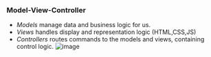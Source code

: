 ### Model-View-Controller
+ *Models* manage data and business logic for us.
+ *Views* handles display and representation logic (HTML,CSS,JS)
+ *Controllers* routes commands to the models and views, containing control logic.
![image](https://user-images.githubusercontent.com/59595363/145305749-feadcb25-dbaf-48ac-a891-4ef871a92fbb.png)
